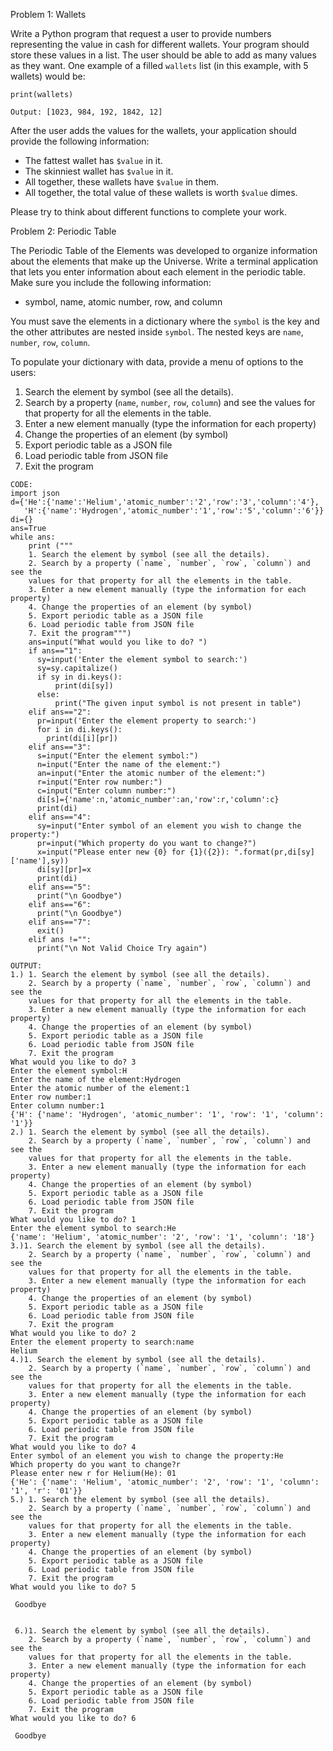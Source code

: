 Problem 1: Wallets

Write a Python program that request a user to provide numbers representing the value in cash for different wallets. Your program should store these values in a list. The user should be able to add as many values as they want. One example of a filled `wallets` list (in this example, with 5 wallets) would be:

```
print(wallets)

Output: [1023, 984, 192, 1842, 12]
```

After the user adds the values for the wallets, your application should provide the following information:
* The fattest wallet has `$value` in it.
* The skinniest wallet has `$value` in it.
* All together, these wallets have `$value` in them.
* All together, the total value of these wallets is worth `$value` dimes.

Please try to think about different functions to complete your work.

Problem 2: Periodic Table 

The Periodic Table of the Elements was developed to organize information about the elements that make up the Universe.
Write a terminal application that lets you enter information about each element in the periodic table.
Make sure you include the following information:
* symbol, name, atomic number, row, and column

You must save the elements in a dictionary where the `symbol` is the key and the other attributes are nested inside `symbol`. The nested keys are `name`, `number`, `row`, `column`.

To populate your dictionary with data, provide a menu of options to the users:

1. Search the element by symbol (see all the details).
2. Search by a property (`name`, `number`, `row`, `column`) and see the values for that property for all the elements in the table.
3. Enter a new element manually (type the information for each property)
4. Change the properties of an element (by symbol)
5. Export periodic table as a JSON file
6. Load periodic table from JSON file
7. Exit the program
`````
CODE:
import json
d={'He':{'name':'Helium','atomic_number':'2','row':'3','column':'4'},
   'H':{'name':'Hydrogen','atomic_number':'1','row':'5','column':'6'}}
di={}
ans=True
while ans:
    print ("""
    1. Search the element by symbol (see all the details).
    2. Search by a property (`name`, `number`, `row`, `column`) and see the
    values for that property for all the elements in the table.
    3. Enter a new element manually (type the information for each property)
    4. Change the properties of an element (by symbol)
    5. Export periodic table as a JSON file
    6. Load periodic table from JSON file
    7. Exit the program""")
    ans=input("What would you like to do? ") 
    if ans=="1":
      sy=input('Enter the element symbol to search:')
      sy=sy.capitalize()
      if sy in di.keys():
          print(di[sy])
      else:
          print("The given input symbol is not present in table")
    elif ans=="2":
      pr=input('Enter the element property to search:')
      for i in di.keys():
        print(di[i][pr])
    elif ans=="3":
      s=input("Enter the element symbol:")
      n=input("Enter the name of the element:")
      an=input("Enter the atomic number of the element:")
      r=input("Enter row number:")
      c=input("Enter column number:")
      di[s]={'name':n,'atomic_number':an,'row':r,'column':c}
      print(di)
    elif ans=="4":
      sy=input("Enter symbol of an element you wish to change the property:")
      pr=input("Which property do you want to change?")
      x=input("Please enter new {0} for {1}({2}): ".format(pr,di[sy]['name'],sy))
      di[sy][pr]=x
      print(di)
    elif ans=="5":
      print("\n Goodbye")
    elif ans=="6":
      print("\n Goodbye")
    elif ans=="7":
      exit()
    elif ans !="":
      print("\n Not Valid Choice Try again")
      
OUTPUT:
1.) 1. Search the element by symbol (see all the details).
    2. Search by a property (`name`, `number`, `row`, `column`) and see the
    values for that property for all the elements in the table.
    3. Enter a new element manually (type the information for each property)
    4. Change the properties of an element (by symbol)
    5. Export periodic table as a JSON file
    6. Load periodic table from JSON file
    7. Exit the program
What would you like to do? 3
Enter the element symbol:H
Enter the name of the element:Hydrogen
Enter the atomic number of the element:1
Enter row number:1
Enter column number:1
{'H': {'name': 'Hydrogen', 'atomic_number': '1', 'row': '1', 'column': '1'}}
2.) 1. Search the element by symbol (see all the details).
    2. Search by a property (`name`, `number`, `row`, `column`) and see the
    values for that property for all the elements in the table.
    3. Enter a new element manually (type the information for each property)
    4. Change the properties of an element (by symbol)
    5. Export periodic table as a JSON file
    6. Load periodic table from JSON file
    7. Exit the program
What would you like to do? 1
Enter the element symbol to search:He
{'name': 'Helium', 'atomic_number': '2', 'row': '1', 'column': '18'}
3.)1. Search the element by symbol (see all the details).
    2. Search by a property (`name`, `number`, `row`, `column`) and see the
    values for that property for all the elements in the table.
    3. Enter a new element manually (type the information for each property)
    4. Change the properties of an element (by symbol)
    5. Export periodic table as a JSON file
    6. Load periodic table from JSON file
    7. Exit the program
What would you like to do? 2
Enter the element property to search:name
Helium
4.)1. Search the element by symbol (see all the details).
    2. Search by a property (`name`, `number`, `row`, `column`) and see the
    values for that property for all the elements in the table.
    3. Enter a new element manually (type the information for each property)
    4. Change the properties of an element (by symbol)
    5. Export periodic table as a JSON file
    6. Load periodic table from JSON file
    7. Exit the program
What would you like to do? 4
Enter symbol of an element you wish to change the property:He
Which property do you want to change?r
Please enter new r for Helium(He): 01
{'He': {'name': 'Helium', 'atomic_number': '2', 'row': '1', 'column': '1', 'r': '01'}}
5.) 1. Search the element by symbol (see all the details).
    2. Search by a property (`name`, `number`, `row`, `column`) and see the
    values for that property for all the elements in the table.
    3. Enter a new element manually (type the information for each property)
    4. Change the properties of an element (by symbol)
    5. Export periodic table as a JSON file
    6. Load periodic table from JSON file
    7. Exit the program
What would you like to do? 5

 Goodbye


 6.)1. Search the element by symbol (see all the details).
    2. Search by a property (`name`, `number`, `row`, `column`) and see the
    values for that property for all the elements in the table.
    3. Enter a new element manually (type the information for each property)
    4. Change the properties of an element (by symbol)
    5. Export periodic table as a JSON file
    6. Load periodic table from JSON file
    7. Exit the program
What would you like to do? 6

 Goodbye



      

`````
